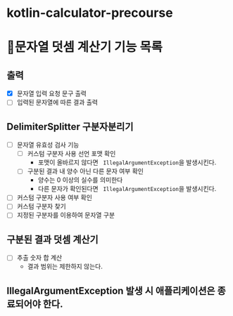 # kotlin-calculator-precourse

# 📃문자열 덧셈 계산기 기능 목록
## 출력
- [x] 문자열 입력 요청 문구 출력
- [ ] 입력된 문자열에 따른 결과 출력

## DelimiterSplitter 구분자분리기
- [ ] 문자열 유효성 검사 기능
  - [ ] 커스텀 구분자 사용 선언 포맷 확인
    - 포맷이 올바르지 않다면  ``` IllegalArgumentException```을 발생시킨다.
  - [ ] 구분된 결과 내 양수 아닌 다른 문자 여부 확인
    - 양수는 0 이상의 실수를 의미한다
    - 다른 문자가 확인된다면 ``` IllegalArgumentException```을 발생시킨다.
- [ ] 커스텀 구분자 사용 여부 확인
- [ ] 커스텀 구분자 찾기
- [ ] 지정된 구분자를 이용하여 문자열 구분

##  구분된 결과 덧셈 계산기 
- [ ] 추출 숫자 합 계산
  - 결과 범위는 제한하지 않는다.

## IllegalArgumentException 발생 시 애플리케이션은 종료되어야 한다.